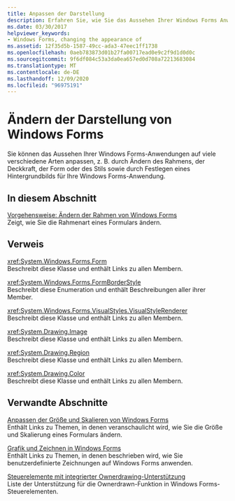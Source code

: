 ```yaml
---
title: Anpassen der Darstellung
description: Erfahren Sie, wie Sie das Aussehen Ihrer Windows Forms Anwendungen anpassen, indem Sie den Rahmen, die Deckkraft, die Form, den Stil oder das Festlegen eines Hintergrund Bilds ändern.
ms.date: 03/30/2017
helpviewer_keywords:
- Windows Forms, changing the appearance of
ms.assetid: 12f35d5b-1587-49cc-ada3-47eec1ff1738
ms.openlocfilehash: 0aeb783873d01b27fa00717ead0e9c2f9d1d0d0c
ms.sourcegitcommit: 9f6df084c53a3da0ea657ed0d708a72213683084
ms.translationtype: MT
ms.contentlocale: de-DE
ms.lasthandoff: 12/09/2020
ms.locfileid: "96975191"
---
```

# <a name="changing-the-appearance-of-windows-forms"></a>Ändern der Darstellung von Windows Forms
Sie können das Aussehen Ihrer Windows Forms-Anwendungen auf viele verschiedene Arten anpassen, z. B. durch Ändern des Rahmens, der Deckkraft, der Form oder des Stils sowie durch Festlegen eines Hintergrundbilds für Ihre Windows Forms-Anwendung.  
  
## <a name="in-this-section"></a>In diesem Abschnitt  
 [Vorgehensweise: Ändern der Rahmen von Windows Forms](how-to-change-the-borders-of-windows-forms.md)  
 Zeigt, wie Sie die Rahmenart eines Formulars ändern.  
  
## <a name="reference"></a>Verweis  
 <xref:System.Windows.Forms.Form>  
 Beschreibt diese Klasse und enthält Links zu allen Membern.  
  
 <xref:System.Windows.Forms.FormBorderStyle>  
 Beschreibt diese Enumeration und enthält Beschreibungen aller ihrer Member.  
  
 <xref:System.Windows.Forms.VisualStyles.VisualStyleRenderer>  
 Beschreibt diese Klasse und enthält Links zu allen Membern.  
  
 <xref:System.Drawing.Image>  
 Beschreibt diese Klasse und enthält Links zu allen Membern.  
  
 <xref:System.Drawing.Region>  
 Beschreibt diese Klasse und enthält Links zu allen Membern.  
  
 <xref:System.Drawing.Color>  
 Beschreibt diese Klasse und enthält Links zu allen Membern.  
  
## <a name="related-sections"></a>Verwandte Abschnitte  
 [Anpassen der Größe und Skalieren von Windows Forms](adjusting-the-size-and-scale-of-windows-forms.md)  
 Enthält Links zu Themen, in denen veranschaulicht wird, wie Sie die Größe und Skalierung eines Formulars ändern.  
  
 [Grafik und Zeichnen in Windows Forms](./advanced/graphics-and-drawing-in-windows-forms.md)  
 Enthält Links zu Themen, in denen beschrieben wird, wie Sie benutzerdefinierte Zeichnungen auf Windows Forms anwenden.  
  
 [Steuerelemente mit integrierter Ownerdrawing-Unterstützung](./controls/controls-with-built-in-owner-drawing-support.md)  
 Liste der Unterstützung für die Ownerdrawn-Funktion in Windows Forms-Steuerelementen.
